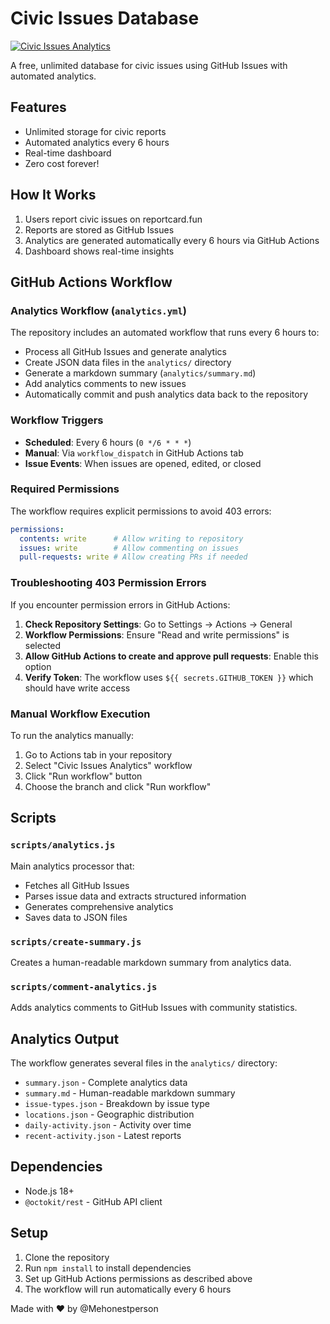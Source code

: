# Civic Issues Database

[![Civic Issues Analytics](https://github.com/ScienceArtist/civic-issues-database/workflows/Civic%20Issues%20Analytics/badge.svg)](https://github.com/ScienceArtist/civic-issues-database/actions/workflows/analytics.yml)

A free, unlimited database for civic issues using GitHub Issues with automated analytics.

## Features
- Unlimited storage for civic reports
- Automated analytics every 6 hours
- Real-time dashboard
- Zero cost forever!

## How It Works
1. Users report civic issues on reportcard.fun
2. Reports are stored as GitHub Issues
3. Analytics are generated automatically every 6 hours via GitHub Actions
4. Dashboard shows real-time insights

## GitHub Actions Workflow

### Analytics Workflow (`analytics.yml`)
The repository includes an automated workflow that runs every 6 hours to:
- Process all GitHub Issues and generate analytics
- Create JSON data files in the `analytics/` directory
- Generate a markdown summary (`analytics/summary.md`)
- Add analytics comments to new issues
- Automatically commit and push analytics data back to the repository

### Workflow Triggers
- **Scheduled**: Every 6 hours (`0 */6 * * *`)
- **Manual**: Via `workflow_dispatch` in GitHub Actions tab
- **Issue Events**: When issues are opened, edited, or closed

### Required Permissions
The workflow requires explicit permissions to avoid 403 errors:
```yaml
permissions:
  contents: write      # Allow writing to repository
  issues: write        # Allow commenting on issues
  pull-requests: write # Allow creating PRs if needed
```

### Troubleshooting 403 Permission Errors
If you encounter permission errors in GitHub Actions:

1. **Check Repository Settings**: Go to Settings → Actions → General
2. **Workflow Permissions**: Ensure "Read and write permissions" is selected
3. **Allow GitHub Actions to create and approve pull requests**: Enable this option
4. **Verify Token**: The workflow uses `${{ secrets.GITHUB_TOKEN }}` which should have write access

### Manual Workflow Execution
To run the analytics manually:
1. Go to Actions tab in your repository
2. Select "Civic Issues Analytics" workflow
3. Click "Run workflow" button
4. Choose the branch and click "Run workflow"

## Scripts

### `scripts/analytics.js`
Main analytics processor that:
- Fetches all GitHub Issues
- Parses issue data and extracts structured information
- Generates comprehensive analytics
- Saves data to JSON files

### `scripts/create-summary.js`
Creates a human-readable markdown summary from analytics data.

### `scripts/comment-analytics.js`
Adds analytics comments to GitHub Issues with community statistics.

## Analytics Output
The workflow generates several files in the `analytics/` directory:
- `summary.json` - Complete analytics data
- `summary.md` - Human-readable markdown summary
- `issue-types.json` - Breakdown by issue type
- `locations.json` - Geographic distribution
- `daily-activity.json` - Activity over time
- `recent-activity.json` - Latest reports

## Dependencies
- Node.js 18+
- `@octokit/rest` - GitHub API client

## Setup
1. Clone the repository
2. Run `npm install` to install dependencies
3. Set up GitHub Actions permissions as described above
4. The workflow will run automatically every 6 hours

Made with ❤️ by @Mehonestperson
